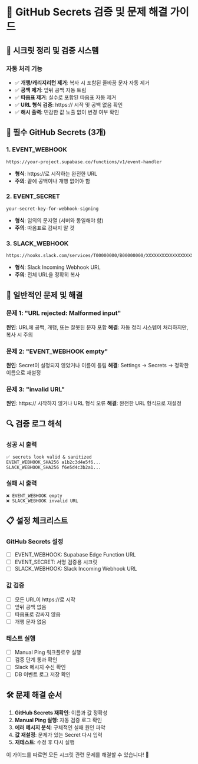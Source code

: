 # 🔐 GitHub Secrets 검증 및 문제 해결 가이드

## 🎯 **시크릿 정리 및 검증 시스템**

### **자동 처리 기능**
- ✅ **개행/캐리지리턴 제거**: 복사 시 포함된 줄바꿈 문자 자동 제거
- ✅ **공백 제거**: 앞뒤 공백 자동 트림
- ✅ **따옴표 제거**: 실수로 포함된 따옴표 자동 제거
- ✅ **URL 형식 검증**: https:// 시작 및 공백 없음 확인
- ✅ **해시 출력**: 민감한 값 노출 없이 변경 여부 확인

## 🔑 **필수 GitHub Secrets (3개)**

### **1. EVENT_WEBHOOK**
```
https://your-project.supabase.co/functions/v1/event-handler
```
- **형식**: https://로 시작하는 완전한 URL
- **주의**: 끝에 공백이나 개행 없어야 함

### **2. EVENT_SECRET**
```
your-secret-key-for-webhook-signing
```
- **형식**: 임의의 문자열 (서버와 동일해야 함)
- **주의**: 따옴표로 감싸지 말 것

### **3. SLACK_WEBHOOK**
```
https://hooks.slack.com/services/T00000000/B00000000/XXXXXXXXXXXXXXXXXXXXXXXX
```
- **형식**: Slack Incoming Webhook URL
- **주의**: 전체 URL을 정확히 복사

## 🚨 **일반적인 문제 및 해결**

### **문제 1: "URL rejected: Malformed input"**
**원인**: URL에 공백, 개행, 또는 잘못된 문자 포함
**해결**: 자동 정리 시스템이 처리하지만, 복사 시 주의

### **문제 2: "EVENT_WEBHOOK empty"**
**원인**: Secret이 설정되지 않았거나 이름이 틀림
**해결**: Settings → Secrets → 정확한 이름으로 재설정

### **문제 3: "invalid URL"**
**원인**: https:// 시작하지 않거나 URL 형식 오류
**해결**: 완전한 URL 형식으로 재설정

## 🔍 **검증 로그 해석**

### **성공 시 출력**
```
✅ secrets look valid & sanitized
EVENT_WEBHOOK_SHA256 a1b2c3d4e5f6...
SLACK_WEBHOOK_SHA256 f6e5d4c3b2a1...
```

### **실패 시 출력**
```
❌ EVENT_WEBHOOK empty
❌ SLACK_WEBHOOK invalid URL
```

## 📋 **설정 체크리스트**

### **GitHub Secrets 설정**
- [ ] EVENT_WEBHOOK: Supabase Edge Function URL
- [ ] EVENT_SECRET: 서명 검증용 시크릿
- [ ] SLACK_WEBHOOK: Slack Incoming Webhook URL

### **값 검증**
- [ ] 모든 URL이 https://로 시작
- [ ] 앞뒤 공백 없음
- [ ] 따옴표로 감싸지 않음
- [ ] 개행 문자 없음

### **테스트 실행**
- [ ] Manual Ping 워크플로우 실행
- [ ] 검증 단계 통과 확인
- [ ] Slack 메시지 수신 확인
- [ ] DB 이벤트 로그 저장 확인

## 🛠️ **문제 해결 순서**

1. **GitHub Secrets 재확인**: 이름과 값 정확성
2. **Manual Ping 실행**: 자동 검증 로그 확인
3. **에러 메시지 분석**: 구체적인 실패 원인 파악
4. **값 재설정**: 문제가 있는 Secret 다시 입력
5. **재테스트**: 수정 후 다시 실행

이 가이드를 따르면 모든 시크릿 관련 문제를 해결할 수 있습니다! 🎉

